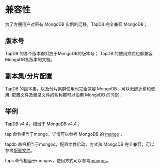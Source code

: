 # 兼容性

为了方便用户对原有 MongoDB 实例的迁移，TapDB 完全兼容 MongoDB；

## 版本号

TapDB 的各个版本都对应于MongoDB的版本号；
TapDB 的使用方式也都兼容MongoDB各版本的文档。

## 副本集/分片配置

TapDB 的副本集，以及分片集群使用也完全兼容 MongoDB，可以无缝迁移和使用;
配置文件及目录文件的名称都可以沿用 MongoDB 的习惯；

## 举例

TapDB v4.4，相当于 MongoDB v4.4；

tap 命令相当于mongo，详情可以参考 MongoDB 的 [mongo](https://www.mongodb.com/docs/v4.4/reference/program/mongo/#mongodb-binary-bin.mongo)；

tapdb 命令相当于mongod，配置文件启动，方式和 MongoDB 完全兼容，可以参考[配置文件](https://www.mongodb.com/docs/v4.4/reference/configuration-options/)。

taps 命令相当于mongos，使用方式可以参考[mongos](https://www.mongodb.com/docs/v4.4/core/sharded-cluster-query-router/)。